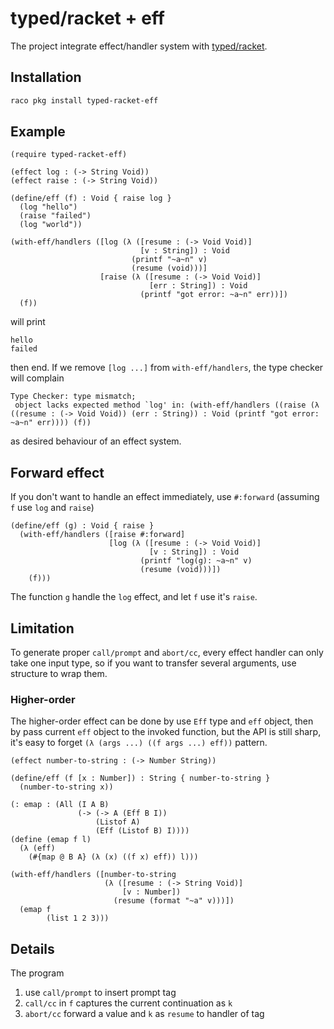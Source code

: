 # typed/racket + eff

The project integrate effect/handler system with [typed/racket](https://docs.racket-lang.org/ts-reference/index.html).

## Installation

```sh
raco pkg install typed-racket-eff
```

## Example

```racket
(require typed-racket-eff)

(effect log : (-> String Void))
(effect raise : (-> String Void))

(define/eff (f) : Void { raise log }
  (log "hello")
  (raise "failed")
  (log "world"))

(with-eff/handlers ([log (λ ([resume : (-> Void Void)]
                             [v : String]) : Void
                           (printf "~a~n" v)
                           (resume (void)))]
                    [raise (λ ([resume : (-> Void Void)]
                               [err : String]) : Void
                             (printf "got error: ~a~n" err))])
  (f))
```

will print

```
hello
failed
```

then end. If we remove `[log ...]` from `with-eff/handlers`, the type checker will complain

```
Type Checker: type mismatch;
 object lacks expected method `log' in: (with-eff/handlers ((raise (λ ((resume : (-> Void Void)) (err : String)) : Void (printf "got error: ~a~n" err)))) (f))
```

as desired behaviour of an effect system.

## Forward effect

If you don't want to handle an effect immediately, use `#:forward` (assuming `f` use `log` and `raise`)

```racket
(define/eff (g) : Void { raise }
  (with-eff/handlers ([raise #:forward]
                      [log (λ ([resume : (-> Void Void)]
                               [v : String]) : Void
                             (printf "log(g): ~a~n" v)
                             (resume (void)))])
    (f)))
```

The function `g` handle the `log` effect, and let `f` use it's `raise`.

## Limitation

To generate proper `call/prompt` and `abort/cc`, every effect handler can only take one input type, so if you want to transfer several arguments, use structure to wrap them.

### Higher-order

The higher-order effect can be done by use `Eff` type and `eff` object, then by pass current `eff` object to the invoked function, but the API is still sharp, it's easy to forget `(λ (args ...) ((f args ...) eff))` pattern.

```racket
(effect number-to-string : (-> Number String))

(define/eff (f [x : Number]) : String { number-to-string }
  (number-to-string x))

(: emap : (All (I A B)
               (-> (-> A (Eff B I))
                   (Listof A)
                   (Eff (Listof B) I))))
(define (emap f l)
  (λ (eff)
    (#{map @ B A} (λ (x) ((f x) eff)) l)))

(with-eff/handlers ([number-to-string
                     (λ ([resume : (-> String Void)]
                         [v : Number])
                       (resume (format "~a" v)))])
  (emap f
        (list 1 2 3)))
```

## Details

The program

1. use `call/prompt` to insert prompt tag
2. `call/cc` in `f` captures the current continuation as `k`
3. `abort/cc` forward a value and `k` as `resume` to handler of tag
